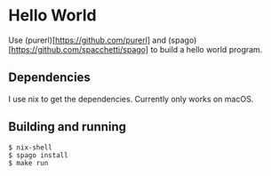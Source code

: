 Hello World
===========

Use (purerl)[https://github.com/purerl] and
(spago)[https://github.com/spacchetti/spago] to build a hello world program.

## Dependencies
I use nix to get the dependencies. Currently only works on macOS.

## Building and running
```
$ nix-shell
$ spago install
$ make run
```
